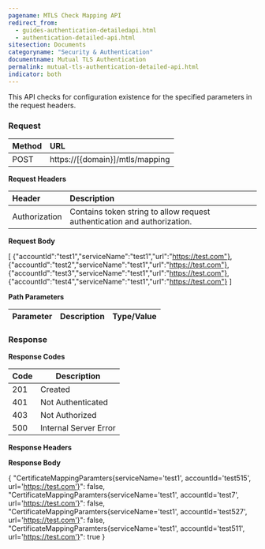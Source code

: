 ```yaml
---
pagename: MTLS Check Mapping API
redirect_from:
  - guides-authentication-detailedapi.html
  - authentication-detailed-api.html
sitesection: Documents
categoryname: "Security & Authentication"
documentname: Mutual TLS Authentication
permalink: mutual-tls-authentication-detailed-api.html
indicator: both
---
```


This API checks for configuration existence for the specified parameters in the request headers.

### Request

 |Method|      URL|  
 |:--------  |:---  |
 |POST|  https://[{domain}]/mtls/mapping  |

**Request Headers**

 |Header         |Description  |
 |:------|        :--------  |
 |Authorization|    Contains token string to allow request authentication and authorization.  |
 
**Request Body** 

[
{"accountId":"test1","serviceName":"test1","url":"https://test.com"},
{"accountId":"test2","serviceName":"test1","url":"https://test.com"},
{"accountId":"test3","serviceName":"test1","url":"https://test.com"},
{"accountId":"test4","serviceName":"test1","url":"https://test.com"}
]

**Path Parameters**

 |Parameter|  Description|  Type/Value |
 |:------    |:--------    |:--------|

### Response

**Response Codes** 

| Code | Description           |
|------|-----------------------|
| 201  | Created               |
| 401  | Not Authenticated     |
| 403  | Not Authorized        |
| 500  | Internal Server Error |

**Response Headers**

**Response Body**

{
    "CertificateMappingParamters{serviceName='test1', accountId='test515', url='https://test.com'}": false,
    "CertificateMappingParamters{serviceName='test1', accountId='test7', url='https://test.com'}": false,
    "CertificateMappingParamters{serviceName='test1', accountId='test527', url='https://test.com'}": false,
    "CertificateMappingParamters{serviceName='test1', accountId='test511', url='https://test.com'}": true
}
